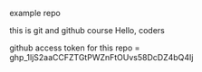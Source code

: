 example repo 

this is git and github course 
Hello, coders

github access token for this repo = 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
